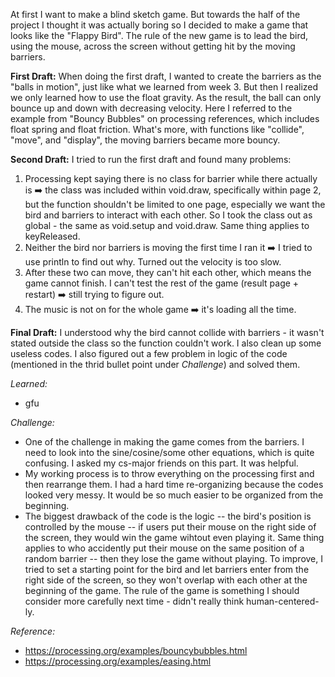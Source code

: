 At first I want to make a blind sketch game. But towards the half of the project I thought it was actually boring so I decided to make a game that looks like
the "Flappy Bird". The rule of the new game is to lead the bird, using the mouse, across the screen without getting hit by the moving barriers. 


**First Draft:**
When doing the first draft, I wanted to create the barriers as the "balls in motion", just like what we learned from week 3. But then I realized we only learned how to use the float gravity. As the result, the ball can only bounce up and down with decreasing velocity. Here I referred to the example from "Bouncy Bubbles" on processing references, which includes float spring and float friction. What's more, with functions like "collide", "move", and "display", the moving barriers became
more bouncy. 


**Second Draft:**
I tried to run the first draft and found many problems: 
1. Processing kept saying there is no class for barrier while there actually is ➡️ the class was included within void.draw, specifically within page 2, but the function shouldn't be limited to one page, especially we want the bird and barriers to interact with each other. So I took the class out as global - the same as void.setup and void.draw. Same thing applies to keyReleased.
2. Neither the bird nor barriers is moving the first time I ran it ➡️ I tried to use println to find out why. Turned out the velocity is too slow.
3. After these two can move, they can't hit each other, which means the game cannot finish. I can't test the rest of the game (result page + restart) ➡️ still trying to figure out.
4. The music is not on for the whole game ➡️ it's loading all the time.

**Final Draft:**
I understood why the bird cannot collide with barriers - it wasn't stated outside the class so the function couldn't work. I also clean up some useless codes. I also figured out a few problem in logic of the code (mentioned in the thrid bullet point under *Challenge*) and solved them.

*Learned:*
- gfu

*Challenge:*
- One of the challenge in making the game comes from the barriers. I need to look into the sine/cosine/some other equations, which is quite confusing. I asked my cs-major friends on this part. It was helpful.
- My working process is to throw everything on the processing first and then rearrange them. I had a hard time re-organizing because the codes looked very messy.
It would be so much easier to be organized from the beginning.
- The biggest drawback of the code is the logic -- the bird's position is controlled by the mouse -- if users put their mouse on the right side of the screen, they would win the game wihtout even playing it. Same thing applies to who accidently put their mouse on the same position of a random barrier -- then they lose the 
game without playing. To improve, I tried to set a starting point for the bird and let barriers enter from the right side of the screen, so they won't overlap with each other at the beginning of the game. The rule of the game is something I should consider more carefully next time - didn't really think human-centered-ly.

*Reference:*

- https://processing.org/examples/bouncybubbles.html
- https://processing.org/examples/easing.html
